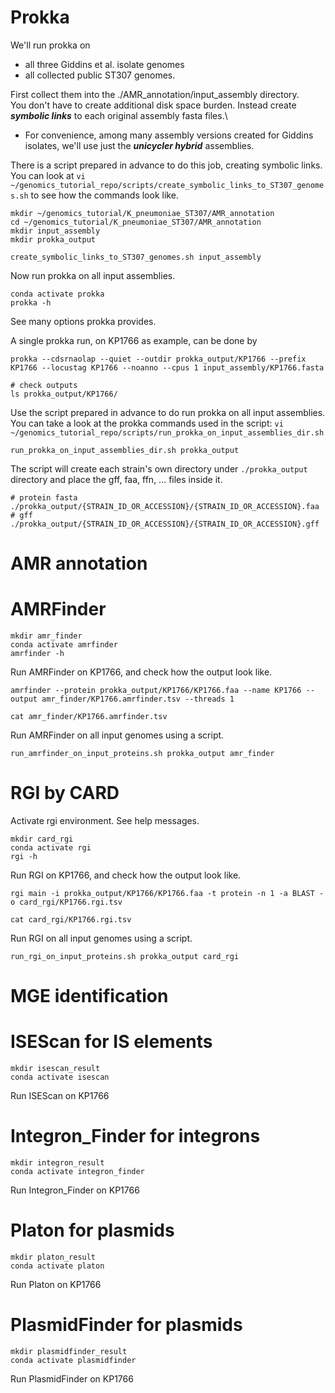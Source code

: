 # Prokka 

We'll run prokka on 
- all three Giddins et al. isolate genomes 
- all collected public ST307 genomes.

First collect them into the ./AMR_annotation/input_assembly directory.\
You don't have to create additional disk space burden. Instead create __*symbolic links*__ to each original assembly fasta files.\
- For convenience, among many assembly versions created for Giddins isolates, we'll use just the __*unicycler hybrid*__ assemblies.

There is a script prepared in advance to do this job, creating symbolic links.\
You can look at `vi ~/genomics_tutorial_repo/scripts/create_symbolic_links_to_ST307_genomes.sh` to see how the commands look like.

```
mkdir ~/genomics_tutorial/K_pneumoniae_ST307/AMR_annotation
cd ~/genomics_tutorial/K_pneumoniae_ST307/AMR_annotation
mkdir input_assembly
mkdir prokka_output

create_symbolic_links_to_ST307_genomes.sh input_assembly
```

Now run prokka on all input assemblies.

```
conda activate prokka
prokka -h
```

See many options prokka provides.

A single prokka run, on KP1766 as example, can be done by
```
prokka --cdsrnaolap --quiet --outdir prokka_output/KP1766 --prefix KP1766 --locustag KP1766 --noanno --cpus 1 input_assembly/KP1766.fasta

# check outputs
ls prokka_output/KP1766/
```

Use the script prepared in advance to do run prokka on all input assemblies.\
You can take a look at the prokka commands used in the script: `vi ~/genomics_tutorial_repo/scripts/run_prokka_on_input_assemblies_dir.sh`

```
run_prokka_on_input_assemblies_dir.sh prokka_output
```

The script will create each strain's own directory under `./prokka_output` directory and place the gff, faa, ffn, ... files inside it.
```
# protein fasta
./prokka_output/{STRAIN_ID_OR_ACCESSION}/{STRAIN_ID_OR_ACCESSION}.faa
# gff
./prokka_output/{STRAIN_ID_OR_ACCESSION}/{STRAIN_ID_OR_ACCESSION}.gff
```


# AMR annotation

# AMRFinder
```
mkdir amr_finder
conda activate amrfinder
amrfinder -h
```

Run AMRFinder on KP1766, and check how the output look like.
```
amrfinder --protein prokka_output/KP1766/KP1766.faa --name KP1766 --output amr_finder/KP1766.amrfinder.tsv --threads 1

cat amr_finder/KP1766.amrfinder.tsv
```

Run AMRFinder on all input genomes using a script.
```
run_amrfinder_on_input_proteins.sh prokka_output amr_finder
```

# RGI by CARD

Activate rgi environment. See help messages.

```
mkdir card_rgi
conda activate rgi
rgi -h
```

Run RGI on KP1766, and check how the output look like.
```
rgi main -i prokka_output/KP1766/KP1766.faa -t protein -n 1 -a BLAST -o card_rgi/KP1766.rgi.tsv

cat card_rgi/KP1766.rgi.tsv
```

Run RGI on all input genomes using a script.
```
run_rgi_on_input_proteins.sh prokka_output card_rgi
```


# MGE identification

# ISEScan for IS elements
```
mkdir isescan_result
conda activate isescan
```
Run ISEScan on KP1766


# Integron_Finder for integrons
```
mkdir integron_result
conda activate integron_finder
```
Run Integron_Finder on KP1766


# Platon for plasmids
```
mkdir platon_result
conda activate platon
```
Run Platon on KP1766


# PlasmidFinder for plasmids
```
mkdir plasmidfinder_result
conda activate plasmidfinder
```
Run PlasmidFinder on KP1766


